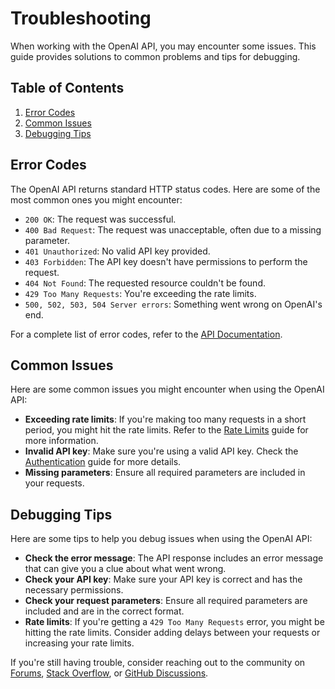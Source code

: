 # Troubleshooting

When working with the OpenAI API, you may encounter some issues. This guide provides solutions to common problems and tips for debugging.

## Table of Contents

1. [Error Codes](#error-codes)
2. [Common Issues](#common-issues)
3. [Debugging Tips](#debugging-tips)

## Error Codes

The OpenAI API returns standard HTTP status codes. Here are some of the most common ones you might encounter:

- `200 OK`: The request was successful.
- `400 Bad Request`: The request was unacceptable, often due to a missing parameter.
- `401 Unauthorized`: No valid API key provided.
- `403 Forbidden`: The API key doesn't have permissions to perform the request.
- `404 Not Found`: The requested resource couldn't be found.
- `429 Too Many Requests`: You're exceeding the rate limits.
- `500, 502, 503, 504 Server errors`: Something went wrong on OpenAI's end.

For a complete list of error codes, refer to the [API Documentation](APIDocumentation.md).

## Common Issues

Here are some common issues you might encounter when using the OpenAI API:

- **Exceeding rate limits**: If you're making too many requests in a short period, you might hit the rate limits. Refer to the [Rate Limits](RateLimits.md) guide for more information.
- **Invalid API key**: Make sure you're using a valid API key. Check the [Authentication](Authentication.md) guide for more details.
- **Missing parameters**: Ensure all required parameters are included in your requests.

## Debugging Tips

Here are some tips to help you debug issues when using the OpenAI API:

- **Check the error message**: The API response includes an error message that can give you a clue about what went wrong.
- **Check your API key**: Make sure your API key is correct and has the necessary permissions.
- **Check your request parameters**: Ensure all required parameters are included and are in the correct format.
- **Rate limits**: If you're getting a `429 Too Many Requests` error, you might be hitting the rate limits. Consider adding delays between your requests or increasing your rate limits.

If you're still having trouble, consider reaching out to the community on [Forums](CommunitySupport.md#forums), [Stack Overflow](CommunitySupport.md#stack-overflow), or [GitHub Discussions](CommunitySupport.md#github-discussions).
